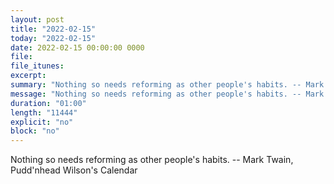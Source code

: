 ```yaml
---
layout: post
title: "2022-02-15"
today: "2022-02-15"
date: 2022-02-15 00:00:00 0000
file:
file_itunes:
excerpt:
summary: "Nothing so needs reforming as other people's habits. -- Mark Twain, Pudd'nhead Wilson's Calendar "
message: "Nothing so needs reforming as other people's habits. -- Mark Twain, Pudd'nhead Wilson's Calendar "
duration: "01:00"
length: "11444"
explicit: "no"
block: "no"
---
```

Nothing so needs reforming as other people's habits. -- Mark Twain, Pudd'nhead Wilson's Calendar 

